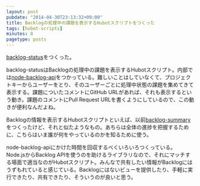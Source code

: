 ```yaml
---
layout: post
pubdate: "2014-04-30T23:13:32+09:00"
title: Backlogの処理中の課題を表示するHubotスクリプトをつくった
tags: [hubot-scripts]
minutes: 8
pagetype: posts
---
```

[backlog-status](https://github.com/faithcreates/hubot-scripts/pull/33)をつくった。

backlog-statusはBacklogの処理中の課題を表示するHubotスクリプト。内部では[node-backlog-api][bouzuya/node-backlog-api]をつかっている。難しいことはしていなくて、プロジェクトキーからユーザーをとり、そのユーザーごとに処理中状態の課題を集めてきて表示する。課題についたコメントにGitHub URLがあれば、それも表示するという動き。課題のコメントにPull Request URLを書くようにしているので、この動きが便利なんだよね。

Backlogの情報を表示するHubotスクリプトといえば、以前[backlog-summary](https://github.com/faithcreates/hubot-scripts/pull/26)をつくったけど、それと似たようなもの。あちらは全体の進捗を把握するために、こちらはいま誰が何をやっているのかを知るために使う。

node-backlog-apiにかけた時間を回収するべくいろいろつくっている。Node.jsからBacklog APIを使うのを助けるライブラリなので、それにマッチする場面で適当なのがHubotスクリプト。みんなで共有したい情報がBacklogにはうずもれていると感じている。Backlogにはないビューを提供したり、手軽に実行できたり、共有できたり、そういうのが良いと思う。

[bouzuya/node-backlog-api]: https://github.com/bouzuya/node-backlog-api
